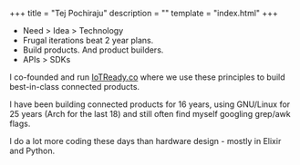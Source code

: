 +++
title = "Tej Pochiraju"
description = ""
template = "index.html"
+++


- Need > Idea > Technology
- Frugal iterations beat 2 year plans.
- Build products. And product builders.
- APIs > SDKs


I co-founded and run [IoTReady.co](https://iotready.co) where we use these principles to build
best-in-class connected products.

I have been building connected products for 16 years, using GNU/Linux for 25 years (Arch 
for the last 18) and still often find myself googling grep/awk flags. 

I do a lot more coding these days than hardware design - mostly in Elixir and Python. 

